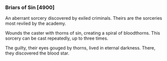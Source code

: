 ### Briars of Sin [4900]

An aberrant sorcery discovered by exiled criminals. Theirs are the sorceries most reviled by the academy.

Wounds the caster with thorns of sin, creating a spiral of bloodthorns. This sorcery can be cast repeatedly, up to three times.

The guilty, their eyes gouged by thorns, lived in eternal darkness. There, they discovered the blood star.